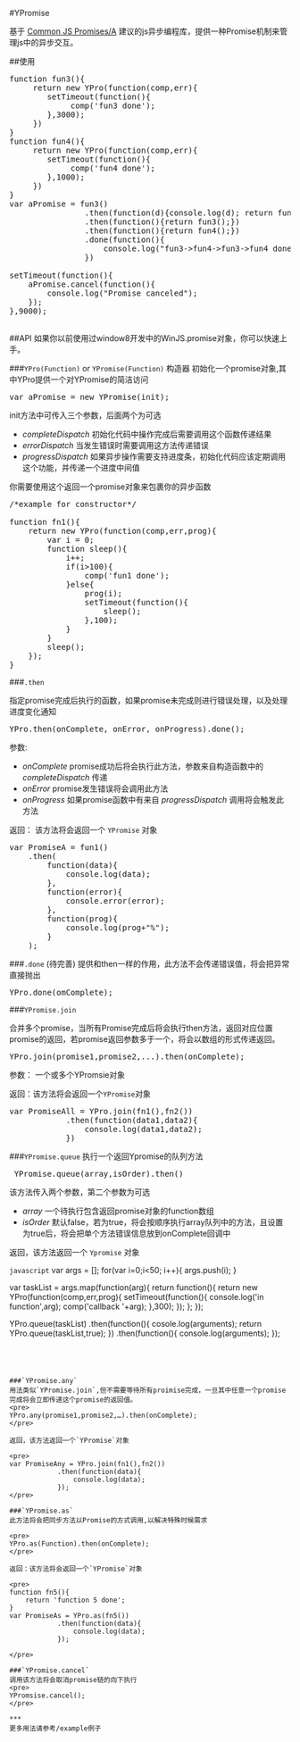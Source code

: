 #YPromise


基于 [Common JS Promises/A](http://wiki.commonjs.org/wiki/Promises) 建议的js异步编程库，提供一种Promise机制来管理js中的异步交互。

##使用
<pre>
function fun3(){
     return new YPro(function(comp,err){
        setTimeout(function(){
             comp('fun3 done');
        },3000);
     })
}
function fun4(){
     return new YPro(function(comp,err){
        setTimeout(function(){
             comp('fun4 done');
        },1000);
     })
}
var aPromise = fun3()
				.then(function(d){console.log(d); return fun4();})
				.then(function(){return fun3();})
				.then(function(){return fun4();})
				.done(function(){
					console.log("fun3->fun4->fun3->fun4 done");
				})

setTimeout(function(){
	aPromise.cancel(function(){
		console.log("Promise canceled");
	});
},9000);

</pre>


##API
如果你以前使用过window8开发中的WinJS.promise对象，你可以快速上手。

###`YPro(Function)` or `YPromise(Function)` 构造器
初始化一个promise对象,其中YPro提供一个对YPromise的简洁访问
<pre>
var aPromise = new YPromise(init);
</pre>
init方法中可传入三个参数，后面两个为可选

* _completeDispatch_ 初始化代码中操作完成后需要调用这个函数传递结果
* _errorDispatch_ 当发生错误时需要调用这方法传递错误
* _progressDispatch_ 如果异步操作需要支持进度条，初始化代码应该定期调用这个功能，并传递一个进度中间值

你需要使用这个返回一个promise对象来包裹你的异步函数
<pre>
/*example for constructor*/

function fn1(){
	return new YPro(function(comp,err,prog){
		var i = 0;
		function sleep(){
			i++;
			if(i>100){
				comp('fun1 done');
			}else{
				prog(i);
				setTimeout(function(){
					sleep();
				},100);
			}			
		}
		sleep();
	});
}
</pre>

###`.then`

指定promise完成后执行的函数，如果promise未完成则进行错误处理，以及处理进度变化通知
<pre>
YPro.then(onComplete, onError, onProgress).done();
</pre>
参数:
* _onComplete_ promise成功后将会执行此方法，参数来自构造函数中的 _completeDispatch_ 传递
* _onError_ promise发生错误将会调用此方法
* _onProgress_ 如果promise函数中有来自 _progressDispatch_ 调用将会触发此方法

返回：
该方法将会返回一个 `YPromise` 对象

<pre>
var PromiseA = fun1()
	.then(
		function(data){
			console.log(data);
		},
		function(error){
			console.error(error);
		},
		function(prog){
			console.log(prog+"%");
		}
	);
</pre>

###`.done` (待完善)
提供和then一样的作用，此方法不会传递错误值，将会把异常直接抛出
<pre>
YPro.done(omComplete);
</pre>

###`YPromise.join`

合并多个promise，当所有Promise完成后将会执行then方法，返回对应位置promise的返回，若promise返回参数多于一个，将会以数组的形式传递返回。
<pre>
YPro.join(promise1,promise2,...).then(onComplete);
</pre>
参数：
一个或多个YPromsie对象

返回：该方法将会返回一个`YPromise`对象
<pre>
var PromiseAll = YPro.join(fn1(),fn2())
			.then(function(data1,data2){
				console.log(data1,data2);
			})
</pre>

###`YPromise.queue`
执行一个返回Ypromise的队列方法
<pre>
 YPromise.queue(array,isOrder).then()
</pre>
该方法传入两个参数，第二个参数为可选

* _array_ 一个待执行包含返回promise对象的function数组
* _isOrder_ 默认false，若为true，将会按顺序执行array队列中的方法，且设置为true后，将会把单个方法错误信息放到onComplete回调中

返回，该方法返回一个 `Ypromise` 对象

```javascript```
var args = [];
for(var i=0;i<50; i++){
    args.push(i);
}

var taskList = args.map(function(arg){
    return function(){
        return new YPro(function(comp,err,prog){
	    setTimeout(function(){
	        console.log('in function',arg);
	        comp('callback '+arg);
	    },300);
        });
    };
});

YPro.queue(taskList)
    .then(function(){
        cosole.log(arguments);
        return YPro.queue(taskList,true);
    })
    .then(function(){
        console.log(arguments);
    });

```




###`YPromise.any`
用法类似`YPromise.join`,但不需要等待所有proimise完成，一旦其中任意一个promise完成将会立即传递这个promise的返回值。
<pre>
YPro.any(promise1,promise2,…).then(onComplete);
</pre>

返回，该方法返回一个`YPromise`对象

<pre>
var PromiseAny = YPro.join(fn1(),fn2())
			.then(function(data){
				console.log(data);
			});
</pre>

###`YPromise.as`
此方法将会把同步方法以Promise的方式调用,以解决特殊时候需求

<pre>
YPro.as(Function).then(onComplete);
</pre>

返回：该方法将会返回一个`YPromise`对象

<pre>
function fn5(){
	return 'function 5 done';
}
var PromiseAs = YPro.as(fn5())
			.then(function(data){
				console.log(data);
			});

</pre>

###`YPromise.cancel`
调用该方法将会取消promise链的向下执行
<pre>
YPromsise.cancel();
</pre>

***
更多用法请参考/example例子






